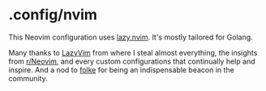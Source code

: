 # .config/nvim

This Neovim configuration uses [lazy.nvim](https://github.com/folke/lazy.nvim). It's mostly tailored for Golang.

Many thanks to [LazyVim](https://github.com/LazyVim/LazyVim) from where I steal almost everything, the insights from [r/Neovim](https://www.reddit.com/r/neovim/), and every custom configurations that continually help and inspire. And a nod to [folke](https://github.com/folke) for being an indispensable beacon in the community.
